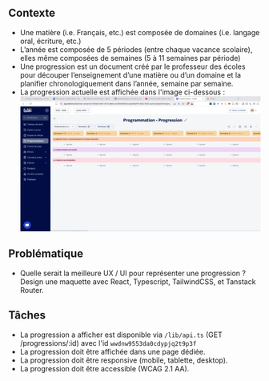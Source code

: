 ## Contexte

- Une matière (i.e. Français, etc.) est composée de domaines (i.e. langage oral, écriture, etc.)
- L’année est composée de 5 périodes (entre chaque vacance scolaire), elles même composées de semaines (5 à 11 semaines par période)
- Une progression est un document créé par le professeur des écoles pour découper l’enseignement d’une matière ou d’un domaine et la planifier chronologiquement dans l’année, semaine par semaine.
- La progression actuelle est affichée dans l'image ci-dessous :
  ![Progression actuelle](./current-progression.webp)

## Problématique

- Quelle serait la meilleure UX / UI pour représenter une progression ? Design une maquette avec React, Typescript, TailwindCSS, et Tanstack Router.

## Tâches

- La progression a afficher est disponible via `/lib/api.ts` (GET /progressions/:id) avec l'id `wwdnw9553da0cdypjq2t9p3f`
- La progression doit être affichée dans une page dédiée.
- La progression doit être responsive (mobile, tablette, desktop).
- La progression doit être accessible (WCAG 2.1 AA).
